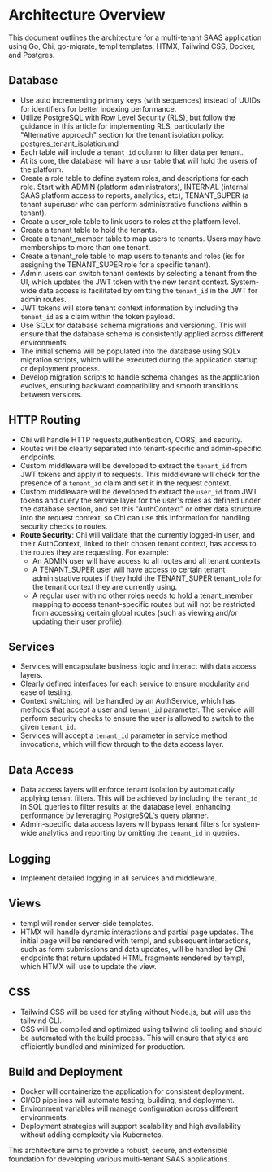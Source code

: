 # Architecture Overview

This document outlines the architecture for a multi-tenant SAAS application using Go, Chi, go-migrate, templ templates, HTMX, Tailwind CSS, Docker, and Postgres.

## Database
- Use auto incrementing primary keys (with sequences) instead of UUIDs for identifiers for better indexing performance.
- Utilize PostgreSQL with Row Level Security (RLS), but follow the guidance in this article for implementing RLS, particularly the "Alternative approach" section for the tenant isolation policy: postgres_tenant_isolation.md
- Each table will include a `tenant_id` column to filter data per tenant.
- At its core, the database will have a `usr` table that will hold the users of the platform.
- Create a role table to define system roles, and descriptions for each role.  Start with ADMIN (platform administrators), INTERNAL (internal SAAS platform access to reports, analytics, etc), TENANT_SUPER (a tenant superuser who can perform administrative functions within a tenant).
- Create a user_role table to link users to roles at the platform level.
- Create a tenant table to hold the tenants.
- Create a tenant_member table to map users to tenants.  Users may have memberships to more than one tenant.
- Create a tenant_role table to map users to tenants and roles (ie: for assigning the TENANT_SUPER role for a specific tenant).
- Admin users can switch tenant contexts by selecting a tenant from the UI, which updates the JWT token with the new tenant context. System-wide data access is facilitated by omitting the `tenant_id` in the JWT for admin routes.
- JWT tokens will store tenant context information by including the `tenant_id` as a claim within the token payload.
- Use SQLx for database schema migrations and versioning. This will ensure that the database schema is consistently applied across different environments.
- The initial schema will be populated into the database using SQLx migration scripts, which will be executed during the application startup or deployment process.
- Develop migration scripts to handle schema changes as the application evolves, ensuring backward compatibility and smooth transitions between versions.

## HTTP Routing
- Chi will handle HTTP requests,authentication, CORS, and security.
- Routes will be clearly separated into tenant-specific and admin-specific endpoints.
- Custom middleware will be developed to extract the `tenant_id` from JWT tokens and apply it to requests. This middleware will check for the presence of a `tenant_id` claim and set it in the request context.
- Custom middleware will be developed to extract the `user_id` from JWT tokens and query the service layer for the user's roles as defined under the database section, and set this "AuthContext" or other data structure into the request context, so Chi can use this information for handling security checks to routes.
- **Route Security**: Chi will validate that the currently logged-in user, and their AuthContext, linked to their chosen tenant context, has access to the routes they are requesting. For example:
  - An ADMIN user will have access to all routes and all tenant contexts.
  - A TENANT_SUPER user will have access to certain tenant administrative routes if they hold the TENANT_SUPER tenant_role for the tenant context they are currently using.
  - A regular user with no other roles needs to hold a tenant_member mapping to access tenant-specific routes but will not be restricted from accessing certain global routes (such as viewing and/or updating their user profile).

## Services
- Services will encapsulate business logic and interact with data access layers.
- Clearly defined interfaces for each service to ensure modularity and ease of testing.
- Context switching will be handled by an AuthService, which has methods that accept a user and `tenant_id` parameter.  The service will perform security checks to ensure the user is allowed to switch to the given `tenant_id`.
- Services will accept a `tenant_id` parameter in service method invocations, which will flow through to the data access layer.

## Data Access
- Data access layers will enforce tenant isolation by automatically applying tenant filters. This will be achieved by including the `tenant_id` in SQL queries to filter results at the database level, enhancing performance by leveraging PostgreSQL's query planner.
- Admin-specific data access layers will bypass tenant filters for system-wide analytics and reporting by omitting the `tenant_id` in queries.

## Logging
- Implement detailed logging in all services and middleware.

## Views
- templ will render server-side templates.
- HTMX will handle dynamic interactions and partial page updates. The initial page will be rendered with templ, and subsequent interactions, such as form submissions and data updates, will be handled by Chi endpoints that return updated HTML fragments rendered by templ, which HTMX will use to update the view.

## CSS
- Tailwind CSS will be used for styling without Node.js, but will use the tailwind CLI.
- CSS will be compiled and optimized using tailwind cli tooling and should be automated with the build process. This will ensure that styles are efficiently bundled and minimized for production.

## Build and Deployment
- Docker will containerize the application for consistent deployment.
- CI/CD pipelines will automate testing, building, and deployment.
- Environment variables will manage configuration across different environments.
- Deployment strategies will support scalability and high availability without adding complexity via Kubernetes.

This architecture aims to provide a robust, secure, and extensible foundation for developing various multi-tenant SAAS applications. 